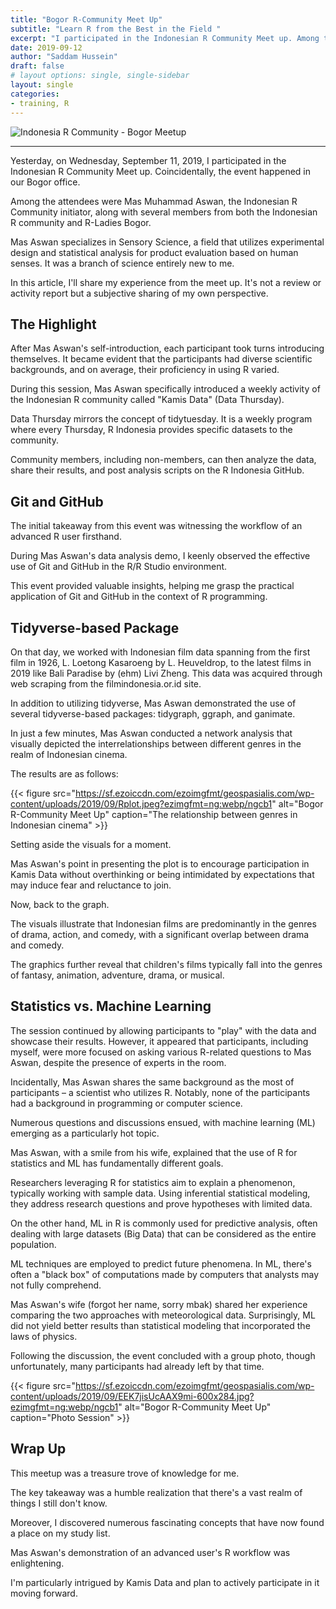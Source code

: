 ```yaml
---
title: "Bogor R-Community Meet Up"
subtitle: "Learn R from the Best in the Field "
excerpt: "I participated in the Indonesian R Community Meet up. Among the attendees were Mas Muhammad Aswan, the Indonesian R Community initiator, along with several members from both the Indonesian R community and R-Ladies Bogor. I shared my experience from the meet up."
date: 2019-09-12
author: "Saddam Hussein"
draft: false
# layout options: single, single-sidebar
layout: single
categories:
- training, R
---
```


![Indonesia R Community - Bogor Meetup](https://sf.ezoiccdn.com/ezoimgfmt/geospasialis.com/wp-content/uploads/2019/09/EEKSs1EWsAEdMXz.jpg?ezimgfmt=ng%3Awebp%2Fngcb1%2Frs%3Adevice%2Frscb1-1)

---

Yesterday, on Wednesday, September 11, 2019, I participated in the Indonesian R Community Meet up. Coincidentally, the event happened in our Bogor office.

Among the attendees were Mas Muhammad Aswan, the Indonesian R Community initiator, along with several members from both the Indonesian R community and R-Ladies Bogor.

Mas Aswan specializes in Sensory Science, a field that utilizes experimental design and statistical analysis for product evaluation based on human senses. It was a branch of science entirely new to me.

In this article, I'll share my experience from the meet up. It's not a review or activity report but a subjective sharing of my own perspective.

## The Highlight

After Mas Aswan's self-introduction, each participant took turns introducing themselves. It became evident that the participants had diverse scientific backgrounds, and on average, their proficiency in using R varied.

During this session, Mas Aswan specifically introduced a weekly activity of the Indonesian R community called "Kamis Data" (Data Thursday).

Data Thursday mirrors the concept of tidytuesday. It is a weekly program where every Thursday, R Indonesia provides specific datasets to the community.

Community members, including non-members, can then analyze the data, share their results, and post analysis scripts on the R Indonesia GitHub.

## Git and GitHub

The initial takeaway from this event was witnessing the workflow of an advanced R user firsthand.

During Mas Aswan's data analysis demo, I keenly observed the effective use of Git and GitHub in the R/R Studio environment.

This event provided valuable insights, helping me grasp the practical application of Git and GitHub in the context of R programming.

## Tidyverse-based Package

On that day, we worked with Indonesian film data spanning from the first film in 1926, L. Loetong Kasaroeng by L. Heuveldrop, to the latest films in 2019 like Bali Paradise by (ehm) Livi Zheng. This data was acquired through web scraping from the filmindonesia.or.id site.

In addition to utilizing tidyverse, Mas Aswan demonstrated the use of several tidyverse-based packages: tidygraph, ggraph, and ganimate.

In just a few minutes, Mas Aswan conducted a network analysis that visually depicted the interrelationships between different genres in the realm of Indonesian cinema.

The results are as follows:

{{< figure src="https://sf.ezoiccdn.com/ezoimgfmt/geospasialis.com/wp-content/uploads/2019/09/Rplot.jpeg?ezimgfmt=ng:webp/ngcb1" alt="Bogor R-Community Meet Up" caption="The relationship between genres in Indonesian cinema" >}}

Setting aside the visuals for a moment.

Mas Aswan's point in presenting the plot is to encourage participation in Kamis Data without overthinking or being intimidated by expectations that may induce fear and reluctance to join.

Now, back to the graph.

The visuals illustrate that Indonesian films are predominantly in the genres of drama, action, and comedy, with a significant overlap between drama and comedy.

The graphics further reveal that children's films typically fall into the genres of fantasy, animation, adventure, drama, or musical.

## Statistics vs. Machine Learning

The session continued by allowing participants to "play" with the data and showcase their results. However, it appeared that participants, including myself, were more focused on asking various R-related questions to Mas Aswan, despite the presence of experts in the room.

Incidentally, Mas Aswan shares the same background as the most of participants – a scientist who utilizes R. Notably, none of the participants had a background in programming or computer science.

Numerous questions and discussions ensued, with machine learning (ML) emerging as a particularly hot topic.

Mas Aswan, with a smile from his wife, explained that the use of R for statistics and ML has fundamentally different goals.

Researchers leveraging R for statistics aim to explain a phenomenon, typically working with sample data. Using inferential statistical modeling, they address research questions and prove hypotheses with limited data.

On the other hand, ML in R is commonly used for predictive analysis, often dealing with large datasets (Big Data) that can be considered as the entire population.

ML techniques are employed to predict future phenomena. In ML, there's often a "black box" of computations made by computers that analysts may not fully comprehend.

Mas Aswan's wife (forgot her name, sorry mbak) shared her experience comparing the two approaches with meteorological data. Surprisingly, ML did not yield better results than statistical modeling that incorporated the laws of physics.

Following the discussion, the event concluded with a group photo, though unfortunately, many participants had already left by that time.

{{< figure src="https://sf.ezoiccdn.com/ezoimgfmt/geospasialis.com/wp-content/uploads/2019/09/EEK7jisUcAAX9mi-600x284.jpg?ezimgfmt=ng:webp/ngcb1" alt="Bogor R-Community Meet Up" caption="Photo Session" >}}

## Wrap Up

This meetup was a treasure trove of knowledge for me.

The key takeaway was a humble realization that there's a vast realm of things I still don't know.

Moreover, I discovered numerous fascinating concepts that have now found a place on my study list.

Mas Aswan's demonstration of an advanced user's R workflow was enlightening.

I'm particularly intrigued by Kamis Data and plan to actively participate in it moving forward.
